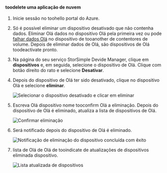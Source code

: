 #### <a name="toodelete-a-cloud-appliance"></a>toodelete uma aplicação de nuvem

1. Inicie sessão no toohello portal do Azure.
2. Só é possível eliminar um dispositivo desativado que não contenha dados. Eliminar Olá dados no dispositivo Olá pela primeira vez ou pode [falhar dados Olá](../articles/storsimple/storsimple-8000-device-failover-cloud-appliance.md) no dispositivo de tooanother de contentores de volume. Depois de eliminar dados de Olá, são dispositivos de Olá toodeactivate pronto.
3. Na página do seu serviço StorSimple Devide Manager, clique em **dispositivos** e, em seguida, selecione o dispositivo de Olá. Clique com botão direito do rato e selecione **Desativar**.
4. Depois do dispositivo de Olá ter sido desativado, clique no dispositivo Olá e selecione **eliminar**.

    ![Selecionar o dispositivo desativado e clicar em eliminar](./media/storsimple-8000-delete-cloud-appliance/delete-cloud-appliance1.png)

5. Escreva Olá dispositivo nome tooconfirm Olá a eliminação. Depois do dispositivo de Olá é eliminado, atualiza a lista de dispositivos de Olá.

    ![Confirmar eliminação](./media/storsimple-8000-delete-cloud-appliance/delete-cloud-appliance2.png)

6. Será notificado depois do dispositivo de Olá é eliminado.

    ![Notificação de eliminação do dispositivo concluída com êxito](./media/storsimple-8000-delete-cloud-appliance/delete-cloud-appliance4.png)

7. lista de Olá de Olá de tooindicate de atualizações de dispositivos eliminada dispositivo.

    ![Lista atualizada de dispositivos](./media/storsimple-8000-delete-cloud-appliance/delete-cloud-appliance5.png)
